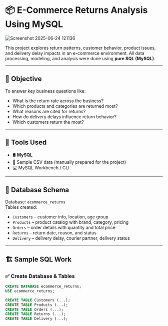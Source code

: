 # 📦 E-Commerce Returns Analysis Using MySQL

![Screenshot 2025-06-24 121136](https://github.com/user-attachments/assets/6c5289b4-026f-463e-8486-48ab0fe8741b)

This project explores return patterns, customer behavior, product issues, and delivery delay impacts in an e-commerce environment. All data processing, modeling, and analysis were done using **pure SQL (MySQL)**.

---

## 🧠 Objective

To answer key business questions like:
- What is the return rate across the business?
- Which products and categories are returned most?
- What reasons are cited for returns?
- How do delivery delays influence return behavior?
- Which customers return the most?

---

## 🧰 Tools Used

- 🛢️ **MySQL**
- 📄 Sample CSV data (manually prepared for the project)
- 💻 MySQL Workbench / CLI

---

## 🧱 Database Schema

Database: `ecommerce_returns`  
Tables created:

- `Customers` – customer info, location, age group
- `Products` – product catalog with brand, category, pricing
- `Orders` – order details with quantity and total price
- `Returns` – return date, reason, and status
- `Delivery` – delivery delay, courier partner, delivery status

---

## 🏗️ Sample SQL Work

### ✅ Create Database & Tables
```sql
CREATE DATABASE ecommerce_returns;
USE ecommerce_returns;

CREATE TABLE Customers (...);
CREATE TABLE Products (...);
CREATE TABLE Orders (...);
CREATE TABLE Returns (...);
CREATE TABLE Delivery (...);

